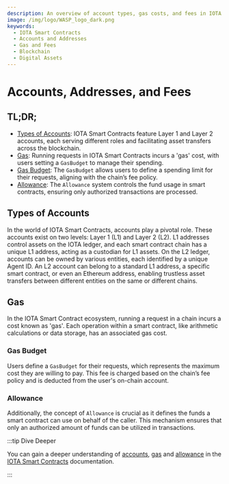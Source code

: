 ```yaml
---
description: An overview of account types, gas costs, and fees in IOTA Smart Contracts for efficient transaction management.
image: /img/logo/WASP_logo_dark.png
keywords:
  - IOTA Smart Contracts
  - Accounts and Addresses
  - Gas and Fees
  - Blockchain
  - Digital Assets
---
```


# Accounts, Addresses, and Fees

## TL;DR;

- [Types of Accounts](#types-of-accounts): IOTA Smart Contracts feature Layer 1 and Layer 2 accounts, each serving
  different roles and facilitating asset transfers across the blockchain.
- [Gas](#gas): Running requests in IOTA Smart Contracts incurs a 'gas' cost, with users setting a `GasBudget` to manage
  their spending.
- [Gas Budget](#gas-budget): The `GasBudget` allows users to define a spending limit for their requests, aligning with
  the chain’s fee policy.
- [Allowance](#allowance): The `Allowance` system controls the fund usage in smart contracts, ensuring only authorized
  transactions are processed.

## Types of Accounts

In the world of IOTA Smart Contracts, accounts play a pivotal role. These accounts exist on two levels: Layer 1 (L1) and
Layer 2 (L2). L1 addresses control assets on the IOTA ledger, and each smart contract chain has a unique L1 address,
acting as a custodian for L1 assets. On the L2 ledger, accounts can be owned by various entities, each identified by a
unique Agent ID. An L2 account can belong to a standard L1 address, a specific smart contract, or even an Ethereum
address, enabling trustless asset transfers between different entities on the same or different chains.

## Gas

In the IOTA Smart Contract ecosystem, running a request in a chain incurs a cost known as 'gas'. Each operation within a
smart contract, like arithmetic calculations or data storage, has an associated gas cost.

### Gas Budget

Users define a `GasBudget` for their requests, which represents the maximum cost they are willing to pay. This fee is
charged based on the chain’s fee policy and is deducted from the user's on-chain account.

### Allowance

Additionally, the concept of `Allowance` is crucial as it defines the funds a smart contract can use on behalf of the
caller. This mechanism ensures that only an authorized amount of funds can be utilized in transactions.

:::tip Dive Deeper

You can gain a deeper understanding
of [accounts](/isc/explanations/how-accounts-work), [gas](/isc/explanations/invocation#gas)
and [allowance](/isc/explanations/invocation#allowance) in the [IOTA Smart Contracts](/isc/introduction) documentation.

:::